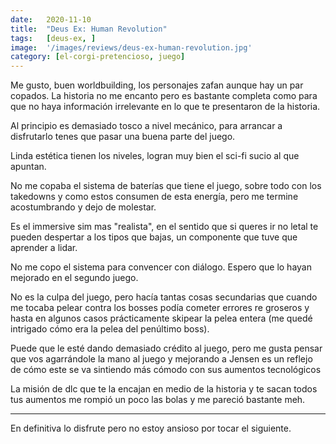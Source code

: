 ```yaml
---
date:   2020-11-10
title:  "Deus Ex: Human Revolution"
tags:   [deus-ex, ]
image:  '/images/reviews/deus-ex-human-revolution.jpg'
category: [el-corgi-pretencioso, juego]
---
```

Me gusto, buen worldbuilding, los personajes zafan aunque hay un par copados. La historia no me encanto pero es bastante completa como para que no haya información irrelevante en lo que te presentaron de la historia.

Al principio es demasiado tosco a nivel mecánico, para arrancar a disfrutarlo tenes que pasar una buena parte del juego.

Linda estética tienen los niveles, logran muy bien el sci-fi sucio al que apuntan.

No me copaba el sistema de baterías que tiene el juego, sobre todo con los takedowns y como estos consumen de esta energía, pero me termine acostumbrando y dejo de molestar.

Es el immersive sim mas "realista", en el sentido que si queres ir no letal te pueden despertar a los tipos que bajas, un componente que tuve que aprender a lidar.

No me copo el sistema para convencer con diálogo. Espero que lo hayan mejorado en el segundo juego.

No es la culpa del juego, pero hacía tantas cosas secundarias que cuando me tocaba pelear contra los bosses podía cometer errores re groseros y hasta en algunos casos prácticamente skipear la pelea entera (me quedé intrigado cómo era la pelea del penúltimo boss).

Puede que le esté dando demasiado crédito al juego, pero me gusta pensar que vos agarrándole la mano al juego y mejorando a Jensen es un reflejo de cómo este se va sintiendo más cómodo con sus aumentos tecnológicos

La misión de dlc que te la encajan en medio de la historia y te sacan todos tus aumentos me rompió un poco las bolas y me pareció bastante meh.

<hr>

En definitiva lo disfrute pero no estoy ansioso por tocar el siguiente.